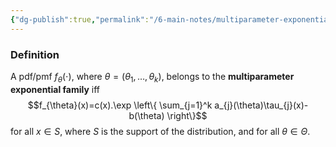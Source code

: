 ```yaml
---
{"dg-publish":true,"permalink":"/6-main-notes/multiparameter-exponential-family/","tags":["inference","info"]}
---
```


### Definition

A pdf/pmf $f_{\theta}(\cdot)$, where $\theta=(\theta_{1},\dots,\theta_{k})$, belongs to the **multiparameter exponential family** iff
$$f_{\theta}(x)=c(x).\exp \left\{  \sum_{j=1}^k a_{j}(\theta)\tau_{j}(x)-b(\theta)  \right\}$$
for all $x \in S$, where $S$ is the support of the distribution, and for all $\theta \in \Theta$.


